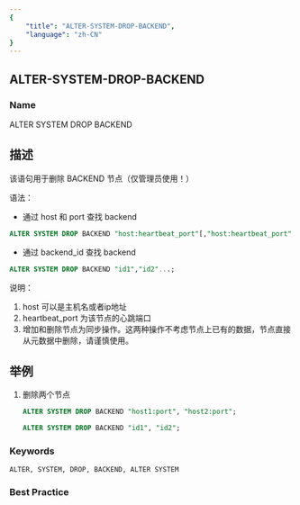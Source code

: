 ```yaml
---
{
    "title": "ALTER-SYSTEM-DROP-BACKEND",
    "language": "zh-CN"
}
---
```


## ALTER-SYSTEM-DROP-BACKEND

### Name

ALTER SYSTEM DROP BACKEND

## 描述

该语句用于删除 BACKEND 节点（仅管理员使用！）

语法：

- 通过 host 和 port 查找 backend

```sql
ALTER SYSTEM DROP BACKEND "host:heartbeat_port"[,"host:heartbeat_port"...]
```

- 通过 backend_id 查找 backend

```sql
ALTER SYSTEM DROP BACKEND "id1","id2"...;
```

说明：

1. host 可以是主机名或者ip地址
2. heartbeat_port 为该节点的心跳端口
3. 增加和删除节点为同步操作。这两种操作不考虑节点上已有的数据，节点直接从元数据中删除，请谨慎使用。

## 举例

1. 删除两个节点

   ```sql
   ALTER SYSTEM DROP BACKEND "host1:port", "host2:port";
   ```
    
    ```sql
    ALTER SYSTEM DROP BACKEND "id1", "id2";
    ```

### Keywords

    ALTER, SYSTEM, DROP, BACKEND, ALTER SYSTEM

### Best Practice

